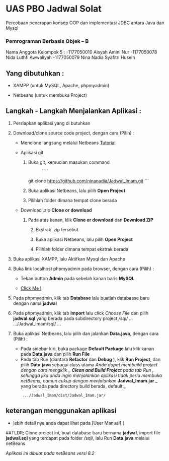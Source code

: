# UAS PBO Jadwal Solat
Percobaan penerapan konsep OOP dan implementasi JDBC antara Java dan Mysql

### Pemrograman Berbasis Objek – B
Nama Anggota Kelompok 5 :
-1177050010	Aisyah Amini Nur
-1177050078	Nida Luthfi Awwaliyah
-1177050079	Nina Nadia Syafitri Husein

## Yang dibutuhkan :
- XAMPP (untuk MySQL, Apache, phpmyadmin)

- Netbeans (untuk membuka Project)

## Langkah - Langkah Menjalankan Aplikasi :
1. Persiapkan aplikasi yang di butuhkan
2. Download/clone source code project, dengan cara (Pilih) :
    
	- Menclone langsung melalui Netbeans
 	  [Tutorial](https://www.joe0.com/2018/02/16/how-to-cloning-github-project-into-netbeans/)
    
	- Aplikasi git
		1. Buka git, kemudian masukan command
         
					 ```
         
	  		 git clone https://github.com/ninanadia/Jadwal_Imam.git
					```
		2. Buka aplikasi Netbeans, lalu pilih **Open Project**
     
		3. Pilihlah folder dimana tempat clone berada	
   
  	 - Download .zip **Clone or download**  
		1. Pada atas kanan, klik **Clone or download** dan **Download ZIP**
 
     		2. Ekstrak .zip tersebut

    		3. Buka aplikasi Netbeans, lalu pilih **Open Project**

      		4. Pilihlah folder dimana tempat ekstrak berada
3. Buka aplikasi XAMPP, lalu Aktifkan Mysql dan Apache   
4. Buka link localhost phpmyadmin pada browser, dengan cara (Pilih) :
	- Tekan button **Admin** pada sebelah kanan baris **MySQL**

   	- [Click Me !](http://localhost/phpmyadmin/index.php)
5. Pada phpmyadmin, klik tab **Database** lalu buatlah databaase baru dengan nama **jadwal**
6. Pada phpmyadmin, klik tab **Import** lalu click _Choose File_ dan pilih **jadwal.sql** yang berada pada subdirectory project */sql/*
	...
	.../Jadwal_Imam/sql/
	...
7. Buka aplikasi Netbeans, lalu pilih dan jalankan **Data.java**, dengan cara (Pilih) :
	- Pada sidebar kiri, buka package **Default Package** lalu klik kanan pada **Data.java** dan pilih **Run File**
	- Pada tab Run (diantara **Refactor** dan **Debug** ), klik **Run Project**, dan pilih **Data.java** sebagai class utama
_Anda dapat membuild project dengan cara mengklik _ __Clean and Build Project__ _pada tab Run__ _, sehingga jika anda ingin menjalankan aplikasi tidak perlu membuka netBeans, namun cukup dengan menjalankan_ __Jadwal_Imam.jar__ _ yang berada pada directory build berada, default:_
	```
		.../Jadwal_Imam/dist/Jadwal_Imam.jar/
	```
## keterangan menggunakan aplikasi 
- lebih detail nya anda dapat lihat pada [User Manual] (

##TLDR;
Clone project ini, buat database baru bernama **jadwal**, import file **jadwal.sql** yang terdapat pada folder /sql/, lalu Run **Data.java** melalui netBeans

_Aplikasi ini dibuat pada netBeans versi 8.2_
